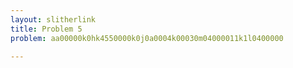 ```yaml
---
layout: slitherlink
title: Problem 5
problem: aa00000k0hk4550000k0j0a0004k00030m04000011k1l0400000

---
```

